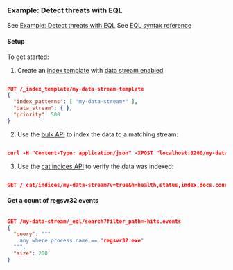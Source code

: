 ### Example: Detect threats with EQL

See [Example: Detect threats with EQL](https://www.elastic.co/guide/en/elasticsearch/reference/7.17/eql-ex-threat-detection.html)
See [EQL syntax reference](https://www.elastic.co/guide/en/elasticsearch/reference/7.17/eql-syntax.html)

#### Setup

To get started:

1. Create an [index template](https://www.elastic.co/guide/en/elasticsearch/reference/7.17/index-templates.html) with [data stream enabled](https://www.elastic.co/guide/en/elasticsearch/reference/7.17/set-up-a-data-stream.html#create-index-template)

```json

PUT /_index_template/my-data-stream-template
{
  "index_patterns": [ "my-data-stream*" ],
  "data_stream": { },
  "priority": 500
}

```

2. Use the [bulk API](https://www.elastic.co/guide/en/elasticsearch/reference/7.17/docs-bulk.html) to index the data to a matching stream:

```json

curl -H "Content-Type: application/json" -XPOST "localhost:9200/my-data-stream/_bulk?pretty&refresh" --data-binary "@dataset/normalized-T1117-AtomicRed-regsvr32.json"

```

3. Use the [cat indices API](https://www.elastic.co/guide/en/elasticsearch/reference/7.17/cat-indices.html) to verify the data was indexed:

```json

GET /_cat/indices/my-data-stream?v=true&h=health,status,index,docs.count

```

#### Get a count of regsvr32 events

```json

GET /my-data-stream/_eql/search?filter_path=-hits.events    
{
  "query": """
    any where process.name == "regsvr32.exe"                
  """,
  "size": 200                                               
}

```

